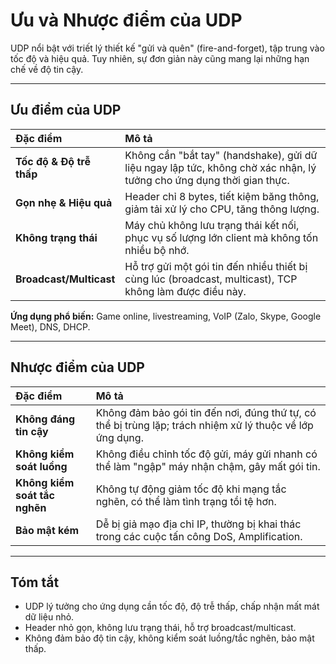 # **Ưu và Nhược điểm của UDP**

UDP nổi bật với triết lý thiết kế "gửi và quên" (fire-and-forget), tập trung vào tốc độ và hiệu quả. Tuy nhiên, sự đơn giản này cũng mang lại những hạn chế về độ tin cậy.

---

## **Ưu điểm của UDP**

| Đặc điểm                 | Mô tả                                                                                                                |
| :----------------------- | :------------------------------------------------------------------------------------------------------------------- |
| **Tốc độ & Độ trễ thấp** | Không cần "bắt tay" (handshake), gửi dữ liệu ngay lập tức, không chờ xác nhận, lý tưởng cho ứng dụng thời gian thực. |
| **Gọn nhẹ & Hiệu quả**   | Header chỉ 8 bytes, tiết kiệm băng thông, giảm tải xử lý cho CPU, tăng thông lượng.                                  |
| **Không trạng thái**     | Máy chủ không lưu trạng thái kết nối, phục vụ số lượng lớn client mà không tốn nhiều bộ nhớ.                         |
| **Broadcast/Multicast**  | Hỗ trợ gửi một gói tin đến nhiều thiết bị cùng lúc (broadcast, multicast), TCP không làm được điều này.              |

**Ứng dụng phổ biến:** Game online, livestreaming, VoIP (Zalo, Skype, Google Meet), DNS, DHCP.

---

## **Nhược điểm của UDP**

| Đặc điểm                      | Mô tả                                                                                                     |
| :---------------------------- | :-------------------------------------------------------------------------------------------------------- |
| **Không đáng tin cậy**        | Không đảm bảo gói tin đến nơi, đúng thứ tự, có thể bị trùng lặp; trách nhiệm xử lý thuộc về lớp ứng dụng. |
| **Không kiểm soát luồng**     | Không điều chỉnh tốc độ gửi, máy gửi nhanh có thể làm "ngập" máy nhận chậm, gây mất gói tin.              |
| **Không kiểm soát tắc nghẽn** | Không tự động giảm tốc độ khi mạng tắc nghẽn, có thể làm tình trạng tồi tệ hơn.                           |
| **Bảo mật kém**               | Dễ bị giả mạo địa chỉ IP, thường bị khai thác trong các cuộc tấn công DoS, Amplification.                 |

---

## **Tóm tắt**

-   UDP lý tưởng cho ứng dụng cần tốc độ, độ trễ thấp, chấp nhận mất mát dữ liệu nhỏ.
-   Header nhỏ gọn, không lưu trạng thái, hỗ trợ broadcast/multicast.
-   Không đảm bảo độ tin cậy, không kiểm soát luồng/tắc nghẽn, bảo mật thấp.
